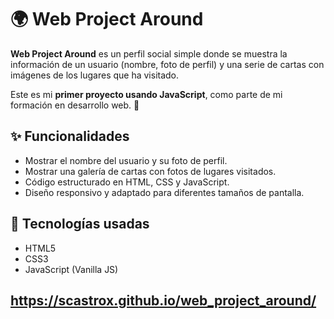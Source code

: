 # 🌍 Web Project Around

**Web Project Around** es un perfil social simple donde se muestra la información de un usuario (nombre, foto de perfil) y una serie de cartas con imágenes de los lugares que ha visitado.

Este es mi **primer proyecto usando JavaScript**, como parte de mi formación en desarrollo web. 🚀

## ✨ Funcionalidades

- Mostrar el nombre del usuario y su foto de perfil.
- Mostrar una galería de cartas con fotos de lugares visitados.
- Código estructurado en HTML, CSS y JavaScript.
- Diseño responsivo y adaptado para diferentes tamaños de pantalla.

## 🧰 Tecnologías usadas

- HTML5
- CSS3
- JavaScript (Vanilla JS)

## https://scastrox.github.io/web_project_around/
